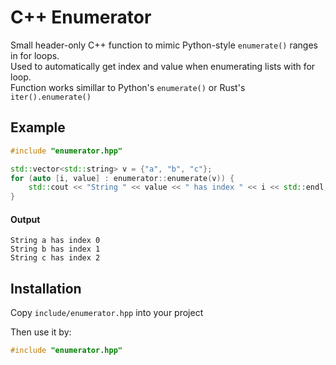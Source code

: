 # C++ Enumerator

Small header-only C++ function to mimic Python-style `enumerate()` ranges in for loops.\
Used to automatically get index and value when enumerating lists with   for loop.\
Function works simillar to Python's `enumerate()` or Rust's `iter().enumerate()`

## Example

```cpp
#include "enumerator.hpp"

std::vector<std::string> v = {"a", "b", "c"};
for (auto [i, value] : enumerator::enumerate(v)) {
    std::cout << "String " << value << " has index " << i << std::endl;
}
```
#### Output

```
String a has index 0
String b has index 1
String c has index 2
```

## Installation

Copy `include/enumerator.hpp` into your project

Then use it by:

```cpp
#include "enumerator.hpp"
```